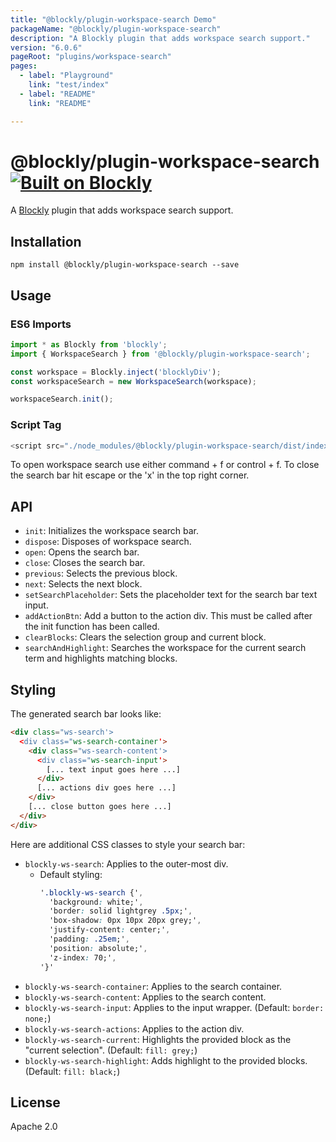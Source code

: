 ```yaml
---
title: "@blockly/plugin-workspace-search Demo"
packageName: "@blockly/plugin-workspace-search"
description: "A Blockly plugin that adds workspace search support."
version: "6.0.6"
pageRoot: "plugins/workspace-search"
pages:
  - label: "Playground"
    link: "test/index"
  - label: "README"
    link: "README"

---
```

# @blockly/plugin-workspace-search [![Built on Blockly](https://tinyurl.com/built-on-blockly)](https://github.com/google/blockly)

A [Blockly](https://www.npmjs.com/package/blockly) plugin that adds workspace search support.

## Installation

```
npm install @blockly/plugin-workspace-search --save
```

## Usage

### ES6 Imports
```js
import * as Blockly from 'blockly';
import { WorkspaceSearch } from '@blockly/plugin-workspace-search';

const workspace = Blockly.inject('blocklyDiv');
const workspaceSearch = new WorkspaceSearch(workspace);

workspaceSearch.init();
```
### Script Tag
```js
<script src="./node_modules/@blockly/plugin-workspace-search/dist/index.js"></script>
```

To open workspace search use either command + f or control + f. To close the search bar hit escape or the 'x' in the top right corner.

## API

- `init`: Initializes the workspace search bar.
- `dispose`: Disposes of workspace search.
- `open`: Opens the search bar.
- `close`: Closes the search bar.
- `previous`: Selects the previous block.
- `next`: Selects the next block.
- `setSearchPlaceholder`: Sets the placeholder text for the search bar text input.
- `addActionBtn`: Add a button to the action div. This must be called after the init function has been called.
- `clearBlocks`: Clears the selection group and current block.
- `searchAndHighlight`: Searches the workspace for the current search term and highlights matching blocks.

## Styling

The generated search bar looks like:
```html
<div class="ws-search'>
  <div class="ws-search-container'>
    <div class="ws-search-content'>
      <div class="ws-search-input'>
        [... text input goes here ...]
      </div>
      [... actions div goes here ...]
    </div>
    [... close button goes here ...]
  </div>
</div>
```

Here are additional CSS classes to style your search bar:
- `blockly-ws-search`: Applies to the outer-most div.
  - Default styling:
    ```css
    '.blockly-ws-search {',
      'background: white;',
      'border: solid lightgrey .5px;',
      'box-shadow: 0px 10px 20px grey;',
      'justify-content: center;',
      'padding: .25em;',
      'position: absolute;',
      'z-index: 70;',
    '}'
    ```
- `blockly-ws-search-container`: Applies to the search container.
- `blockly-ws-search-content`: Applies to the search content.
- `blockly-ws-search-input`: Applies to the input wrapper. (Default: `border: none;`)
- `blockly-ws-search-actions`: Applies to the action div.
- `blockly-ws-search-current`: Highlights the provided block as the "current selection". (Default: `fill: grey;`)
- `blockly-ws-search-highlight`: Adds highlight to the provided blocks. (Default: `fill: black;`)

## License
Apache 2.0
